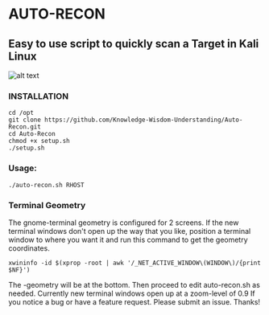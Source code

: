 # AUTO-RECON
## Easy to use script to quickly scan a Target in Kali Linux

![alt text](https://github.com/gotr00t0day/AUT0-REC0N/blob/master/Auto-Recon-3-0.PNG)

### INSTALLATION
```
cd /opt
git clone https://github.com/Knowledge-Wisdom-Understanding/Auto-Recon.git
cd Auto-Recon
chmod +x setup.sh
./setup.sh
```

### Usage:
```
./auto-recon.sh RHOST
```
### Terminal Geometry
The gnome-terminal geometry is configured for 2 screens. If the new terminal windows don't open up the way that you like,
position a terminal window to where you want it and run this command to get the geometry coordinates.
```
xwininfo -id $(xprop -root | awk '/_NET_ACTIVE_WINDOW\(WINDOW\)/{print $NF}')
```
The -geometry will be at the bottom. Then proceed to edit auto-recon.sh as needed. Currently new terminal windows open up at a zoom-level 
of 0.9
If you notice a bug or have a feature request. Please submit an issue. Thanks!
